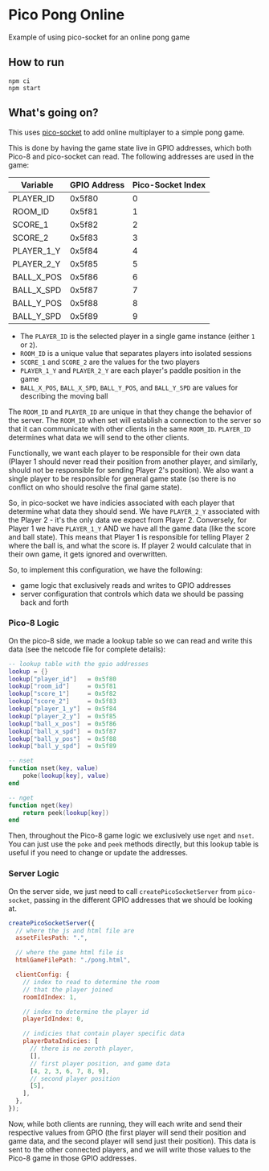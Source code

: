 # Pico Pong Online

Example of using pico-socket for an online pong game

## How to run

```
npm ci
npm start
```

## What's going on?

This uses [pico-socket](https://github.com/JRJurman/pico-socket) to add online multiplayer to a simple pong game.

This is done by having the game state live in GPIO addresses, which both Pico-8 and pico-socket can read. The following addresses are used in the game:

| Variable   | GPIO Address | Pico-Socket Index |
| ---------- | ------------ | ----------------- |
| PLAYER_ID  | 0x5f80       | 0                 |
| ROOM_ID    | 0x5f81       | 1                 |
| SCORE_1    | 0x5f82       | 2                 |
| SCORE_2    | 0x5f83       | 3                 |
| PLAYER_1_Y | 0x5f84       | 4                 |
| PLAYER_2_Y | 0x5f85       | 5                 |
| BALL_X_POS | 0x5f86       | 6                 |
| BALL_X_SPD | 0x5f87       | 7                 |
| BALL_Y_POS | 0x5f88       | 8                 |
| BALL_Y_SPD | 0x5f89       | 9                 |

- The `PLAYER_ID` is the selected player in a single game instance (either `1` or `2`).
- `ROOM_ID` is a unique value that separates players into isolated sessions
- `SCORE_1` and `SCORE_2` are the values for the two players
- `PLAYER_1_Y` and `PLAYER_2_Y` are each player's paddle position in the game
- `BALL_X_POS`, `BALL_X_SPD`, `BALL_Y_POS`, and `BALL_Y_SPD` are values for describing the moving ball

The `ROOM_ID` and `PLAYER_ID` are unique in that they change the behavior of the server. The `ROOM_ID`
when set will establish a connection to the server so that it can communicate with other clients in the
same `ROOM_ID`. `PLAYER_ID` determines what data we will send to the other clients.

Functionally, we want each player to be responsible for their own data (Player 1 should never read
their position from another player, and similarly, should not be responsible for sending Player 2's position).
We also want a single player to be responsible for general game state (so there is no conflict on who should
resolve the final game state).

So, in pico-socket we have indicies associated with each player that determine what data they should send.
We have `PLAYER_2_Y` associated with the Player 2 - it's the only data we expect from Player 2.
Conversely, for Player 1 we have `PLAYER_1_Y` AND we have all the game data (like the score and ball state).
This means that Player 1 is responsible for telling Player 2 where the ball is, and what the score is.
If player 2 would calculate that in their own game, it gets ignored and overwritten.

So, to implement this configuration, we have the following:
* game logic that exclusively reads and writes to GPIO addresses
* server configuration that controls which data we should be passing back and forth

### Pico-8 Logic

On the pico-8 side, we made a lookup table so we can read and write this data (see the netcode file for complete details):
```lua
-- lookup table with the gpio addresses
lookup = {}
lookup["player_id"]   = 0x5f80
lookup["room_id"]     = 0x5f81
lookup["score_1"]     = 0x5f82
lookup["score_2"]     = 0x5f83
lookup["player_1_y"]  = 0x5f84
lookup["player_2_y"]  = 0x5f85
lookup["ball_x_pos"]  = 0x5f86
lookup["ball_x_spd"]  = 0x5f87
lookup["ball_y_pos"]  = 0x5f88
lookup["ball_y_spd"]  = 0x5f89

-- nset
function nset(key, value)
	poke(lookup[key], value)
end

-- nget
function nget(key)
	return peek(lookup[key])
end
```

Then, throughout the Pico-8 game logic we exclusively use `nget` and `nset`.
You can just use the `poke` and `peek` methods directly, but this lookup table is useful
if you need to change or update the addresses.

### Server Logic

On the server side, we just need to call `createPicoSocketServer` from `pico-socket`,
passing in the different GPIO addresses that we should be looking at.

```js
createPicoSocketServer({
  // where the js and html file are
  assetFilesPath: ".",

  // where the game html file is
  htmlGameFilePath: "./pong.html",

  clientConfig: {
    // index to read to determine the room
    // that the player joined
    roomIdIndex: 1,

    // index to determine the player id
    playerIdIndex: 0,

    // indicies that contain player specific data
    playerDataIndicies: [
      // there is no zeroth player,
      [],
      // first player position, and game data
      [4, 2, 3, 6, 7, 8, 9],
      // second player position
      [5],
    ],
  },
});
```

Now, while both clients are running, they will each write and send their respective values
from GPIO (the first player will send their position and game data, and the second player will
send just their position). This data is sent to the other connected players, and we will write
those values to the Pico-8 game in those GPIO addresses.
